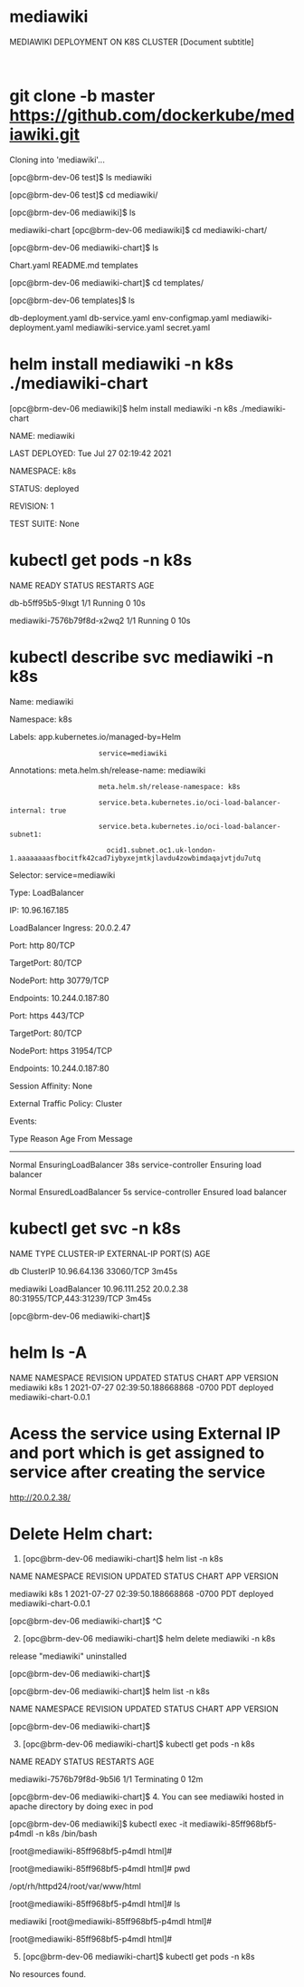 # mediawiki
 
MEDIAWIKI DEPLOYMENT ON K8S CLUSTER
[Document subtitle]
 
 
# git clone -b master https://github.com/dockerkube/mediawiki.git

Cloning into 'mediawiki'...


[opc@brm-dev-06 test]$ ls
mediawiki

[opc@brm-dev-06 test]$ cd mediawiki/

[opc@brm-dev-06 mediawiki]$ ls

mediawiki-chart
[opc@brm-dev-06 mediawiki]$ cd mediawiki-chart/

[opc@brm-dev-06 mediawiki-chart]$ ls

Chart.yaml  README.md  templates

[opc@brm-dev-06 mediawiki-chart]$ cd templates/

[opc@brm-dev-06 templates]$ ls

db-deployment.yaml  db-service.yaml  env-configmap.yaml  mediawiki-deployment.yaml  mediawiki-service.yaml  secret.yaml

# helm install mediawiki -n k8s ./mediawiki-chart

[opc@brm-dev-06 mediawiki]$ helm install mediawiki -n k8s ./mediawiki-chart

NAME: mediawiki

LAST DEPLOYED: Tue Jul 27 02:19:42 2021

NAMESPACE: k8s

STATUS: deployed

REVISION: 1

TEST SUITE: None


# kubectl get pods -n k8s

NAME                         READY   STATUS    RESTARTS   AGE

db-b5ff95b5-9lxgt            1/1     Running   0          10s

mediawiki-7576b79f8d-x2wq2   1/1     Running   0          10s

# kubectl describe svc mediawiki -n k8s

Name:                     mediawiki

Namespace:                k8s

Labels:                   app.kubernetes.io/managed-by=Helm

                          service=mediawiki
                          
Annotations:              meta.helm.sh/release-name: mediawiki

                          meta.helm.sh/release-namespace: k8s
                          
                          service.beta.kubernetes.io/oci-load-balancer-internal: true
                          
                          service.beta.kubernetes.io/oci-load-balancer-subnet1:
                          
                            ocid1.subnet.oc1.uk-london-1.aaaaaaaasfbocitfk42cad7iybyxejmtkjlavdu4zowbimdaqajvtjdu7utq
                            
Selector:                 service=mediawiki

Type:                     LoadBalancer

IP:                       10.96.167.185

LoadBalancer Ingress:     20.0.2.47

Port:                     http  80/TCP

TargetPort:               80/TCP

NodePort:                 http  30779/TCP

Endpoints:                10.244.0.187:80

Port:                     https  443/TCP

TargetPort:               80/TCP

NodePort:                 https  31954/TCP

Endpoints:                10.244.0.187:80

Session Affinity:         None

External Traffic Policy:  Cluster

Events:

  Type    Reason                Age   From                Message
  
  ----    ------                ----  ----                -------
  
  Normal  EnsuringLoadBalancer  38s   service-controller  Ensuring load balancer
  
  Normal  EnsuredLoadBalancer   5s    service-controller  Ensured load balancer
  


# kubectl get svc -n k8s

NAME        TYPE           CLUSTER-IP      EXTERNAL-IP   PORT(S)                      AGE

db          ClusterIP      10.96.64.136    <none>        33060/TCP                    3m45s
 
mediawiki   LoadBalancer   10.96.111.252   20.0.2.38     80:31955/TCP,443:31239/TCP   3m45s
 
[opc@brm-dev-06 mediawiki-chart]$

# helm ls -A
NAME                    NAMESPACE               REVISION        UPDATED                                 STATUS          CHART                           APP VERSION
mediawiki               k8s                     1               2021-07-27 02:39:50.188668868 -0700 PDT deployed        mediawiki-chart-0.0.1                


# Acess the service using External IP and port which is get assigned to service after creating the service 
http://20.0.2.38/
 

# Delete Helm chart:
1.	[opc@brm-dev-06 mediawiki-chart]$ helm list -n k8s
 
NAME            NAMESPACE       REVISION        UPDATED                                 STATUS          CHART                   APP VERSION
 
mediawiki       k8s             1               2021-07-27 02:39:50.188668868 -0700 PDT deployed        mediawiki-chart-0.0.1
 
[opc@brm-dev-06 mediawiki-chart]$ ^C
 
2.	[opc@brm-dev-06 mediawiki-chart]$ helm delete mediawiki -n k8s
 
release "mediawiki" uninstalled
 
[opc@brm-dev-06 mediawiki-chart]$
 
[opc@brm-dev-06 mediawiki-chart]$ helm list -n k8s
 
NAME    NAMESPACE       REVISION        UPDATED STATUS  CHART   APP VERSION
 
[opc@brm-dev-06 mediawiki-chart]$

3.	[opc@brm-dev-06 mediawiki-chart]$ kubectl get pods -n k8s
 
NAME                         READY   STATUS        RESTARTS   AGE
 
mediawiki-7576b79f8d-9b5l6   1/1     Terminating   0          12m
 
[opc@brm-dev-06 mediawiki-chart]$
4.	You can see mediawiki hosted in apache directory by doing exec in pod

[opc@brm-dev-06 mediawiki]$ kubectl exec -it mediawiki-85ff968bf5-p4mdl -n k8s /bin/bash
 
[root@mediawiki-85ff968bf5-p4mdl html]#
 
[root@mediawiki-85ff968bf5-p4mdl html]# pwd
 
/opt/rh/httpd24/root/var/www/html
 
[root@mediawiki-85ff968bf5-p4mdl html]# ls
 
mediawiki
[root@mediawiki-85ff968bf5-p4mdl html]#
 
[root@mediawiki-85ff968bf5-p4mdl html]#

5.	[opc@brm-dev-06 mediawiki-chart]$ kubectl get pods -n k8s
 
  No resources found.

 


